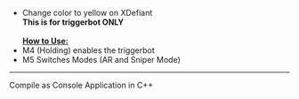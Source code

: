 * Change color to yellow on XDefiant<br>
<b>This is for triggerbot ONLY</b>
<br><br>
<b><u>How to Use:</u></b><br>
* M4 (Holding) enables the triggerbot<br>
* M5 Switches Modes (AR and Sniper Mode)
<hr>
Compile as Console Application in C++
